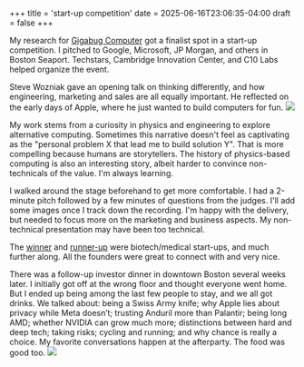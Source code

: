 +++
title = 'start-up competition'
date = 2025-06-16T23:06:35-04:00
draft = false
+++

My research for [Gigabug Computer](https://gigabug.org) got a finalist spot in a start-up competition. I pitched to Google, Microsoft, JP Morgan, and others in Boston Seaport. Techstars, Cambridge Innovation Center, and C10 Labs helped organize the event.

Steve Wozniak gave an opening talk on thinking differently, and how engineering, marketing and sales are all equally important. He reflected on the early days of Apple, where he just wanted to build computers for fun. 
![](/wozniak.png)

My work stems from a curiosity in physics and engineering to explore alternative computing. Sometimes this narrative doesn't feel as captivating as the "personal problem X that lead me to build solution Y". That is more compelling because humans are storytellers. The history of physics-based computing is also an interesting story, albeit harder to convince non-technicals of the value. I'm always learning.

I walked around the stage beforehand to get more comfortable. I had a 2-minute pitch followed by a few minutes of questions from the judges. I'll add some images once I track down the recording. I'm happy with the delivery, but needed to focus more on the marketing and business aspects. My non-technical presentation may have been too technical.

The [winner](https://www.neoclease.ai) and [runner-up](https://xtory.ai) were biotech/medical start-ups, and much further along. All the founders were great to connect with and very nice.

There was a follow-up investor dinner in downtown Boston several weeks later. I initially got off at the wrong floor and thought everyone went home. But I ended up being among the last few people to stay, and we all got drinks. We talked about: being a Swiss Army knife; why Apple lies about privacy while Meta doesn’t; trusting Anduril more than Palantir; being long AMD; whether NVIDIA can grow much more; distinctions between hard and deep tech; taking risks; cycling and running; and why chance is really a choice. My favorite conversations happen at the afterparty. The food was good too.
![](/dinner.png)